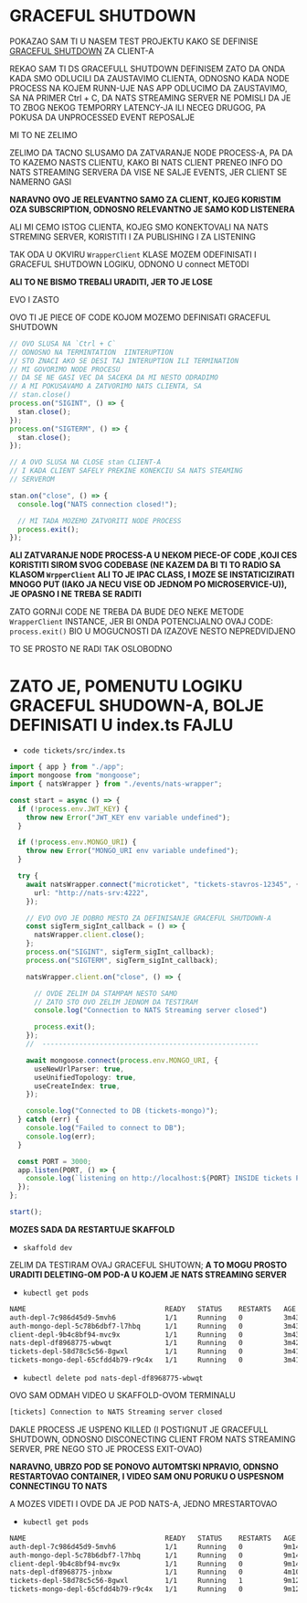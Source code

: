 # GRACEFUL SHUTDOWN

POKAZAO SAM TI U NASEM TEST PROJEKTU KAKO SE DEFINISE [GRACEFUL SHUTDOWN](nats_test_project/src/listener.ts) ZA CLIENT-A

REKAO SAM TI DS GRACEFULL SHUTDOWN DEFINISEM ZATO DA ONDA KADA SMO ODLUCILI DA ZAUSTAVIMO CLIENTA, ODNOSNO KADA NODE PROCESS NA KOJEM RUNN-UJE NAS APP ODLUCIMO DA ZAUSTAVIMO, SA NA PRIMER Ctrl + C, DA NATS STREAMING SERVER NE POMISLI DA JE TO ZBOG NEKOG TEMPORRY LATENCY-JA ILI NECEG DRUGOG, PA POKUSA DA UNPROCESSED EVENT REPOSALJE

MI TO NE ZELIMO

ZELIMO DA TACNO SLUSAMO DA ZATVARANJE NODE PROCESS-A, PA DA TO KAZEMO NASTS CLIENTU, KAKO BI NATS CLIENT PRENEO INFO DO NATS STREAMING SERVERA DA VISE NE SALJE EVENTS, JER CLIENT SE NAMERNO GASI

**NARAVNO OVO JE RELEVANTNO SAMO ZA CLIENT, KOJEG KORISTIM OZA SUBSCRIPTION, ODNOSNO RELEVANTNO JE SAMO KOD LISTENERA**

ALI MI CEMO ISTOG CLIENTA, KOJEG SMO KONEKTOVALI NA NATS STREMING SERVER, KORISTITI I ZA PUBLISHING I ZA LISTENING

TAK ODA U OKVIRU `WrapperClient` KLASE MOZEM ODEFINISATI I GRACEFUL SHUTDOWN LOGIKU, ODNONO U connect METODI

**ALI TO NE BISMO TREBALI URADITI, JER TO JE LOSE**

EVO I ZASTO

OVO TI JE PIECE OF CODE KOJOM MOZEMO DEFINISATI GRACEFUL SHUTDOWN

```ts
// OVO SLUSA NA `Ctrl + C`
// ODNOSNO NA TERMINTATION  IINTERUPTION
// STO ZNACI AKO SE DESI TAJ INTERUPTION ILI TERMINATION
// MI GOVORIMO NODE PROCESU
// DA SE NE GASI VEC DA SACEKA DA MI NESTO ODRADIMO
// A MI POKUSAVAMO A ZATVORIMO NATS CLIENTA, SA
// stan.close()
process.on("SIGINT", () => {
  stan.close();
});
process.on("SIGTERM", () => {
  stan.close();
});

// A OVO SLUSA NA CLOSE stan CLIENT-A
// I KADA CLIENT SAFELY PREKINE KONEKCIU SA NATS STEAMING 
// SERVEROM

stan.on("close", () => {
  console.log("NATS connection closed!");

  // MI TADA MOZEMO ZATVORITI NODE PROCESS
  process.exit();
});
```

**ALI ZATVARANJE NODE PROCESS-A U NEKOM PIECE-OF CODE ,KOJI CES KORISTITI SIROM SVOG CODEBASE (NE KAZEM DA BI TI TO RADIO SA KLASOM `WrpperClient` ALI TO JE IPAC CLASS, I MOZE SE INSTATICIZIRATI MNOGO PUT (IAKO JA NECU VISE OD JEDNOM PO MICROSERVICE-U)), JE OPASNO I NE TREBA SE RADITI**

ZATO GORNJI CODE NE TREBA DA BUDE DEO NEKE METODE `WrapperClient` INSTANCE, JER BI ONDA POTENCIJALNO OVAJ CODE: `process.exit()` BIO U MOGUCNOSTI DA IZAZOVE NESTO NEPREDVIDJENO

TO SE PROSTO NE RADI TAK OSLOBODNO

# ZATO JE, POMENUTU LOGIKU GRACEFUL SHUDOWN-A, BOLJE DEFINISATI U index.ts FAJLU

- `code tickets/src/index.ts`

```ts
import { app } from "./app";
import mongoose from "mongoose";
import { natsWrapper } from "./events/nats-wrapper";

const start = async () => {
  if (!process.env.JWT_KEY) {
    throw new Error("JWT_KEY env variable undefined");
  }

  if (!process.env.MONGO_URI) {
    throw new Error("MONGO_URI env variable undefined");
  }

  try {
    await natsWrapper.connect("microticket", "tickets-stavros-12345", {
      url: "http://nats-srv:4222",
    });

    // EVO OVO JE DOBRO MESTO ZA DEFINISANJE GRACEFUL SHUTDOWN-A
    const sigTerm_sigInt_callback = () => {
      natsWrapper.client.close();
    };
    process.on("SIGINT", sigTerm_sigInt_callback);
    process.on("SIGTERM", sigTerm_sigInt_callback);

    natsWrapper.client.on("close", () => {

      // OVDE ZELIM DA STAMPAM NESTO SAMO
      // ZATO STO OVO ZELIM JEDNOM DA TESTIRAM
      console.log("Connection to NATS Streaming server closed")

      process.exit();
    });
    //  -----------------------------------------------------

    await mongoose.connect(process.env.MONGO_URI, {
      useNewUrlParser: true,
      useUnifiedTopology: true,
      useCreateIndex: true,
    });

    console.log("Connected to DB (tickets-mongo)");
  } catch (err) {
    console.log("Failed to connect to DB");
    console.log(err);
  }

  const PORT = 3000;
  app.listen(PORT, () => {
    console.log(`listening on http://localhost:${PORT} INSIDE tickets POD`);
  });
};

start();
```

**MOZES SADA DA RESTARTUJE SKAFFOLD**

- `skaffold dev`

ZELIM DA TESTIRAM OVAJ GRACEFUL SHUTOWN; **A TO MOGU PROSTO URADITI DELETING-OM POD-A U KOJEM JE NATS STREAMING SERVER**

- `kubectl get pods`

```zsh
NAME                                  READY   STATUS    RESTARTS   AGE
auth-depl-7c986d45d9-5mvh6            1/1     Running   0          3m43s
auth-mongo-depl-5c78b6dbf7-l7hbq      1/1     Running   0          3m43s
client-depl-9b4c8bf94-mvc9x           1/1     Running   0          3m43s
nats-depl-df8968775-wbwqt             1/1     Running   0          3m42s
tickets-depl-58d78c5c56-8gwxl         1/1     Running   0          3m41s
tickets-mongo-depl-65cfdd4b79-r9c4x   1/1     Running   0          3m41s
```

- `kubectl delete pod nats-depl-df8968775-wbwqt`

OVO SAM ODMAH VIDEO U SKAFFOLD-OVOM TERMINALU

```zsh
[tickets] Connection to NATS Streaming server closed
```

DAKLE PROCESS JE USPENO KILLED (I POSTIGNUT JE GRACEFULL SHUTDOWN, ODNOSNO DISCONECTING CLIENT FROM NATS STREAMING SERVER, PRE NEGO STO JE PROCESS EXIT-OVAO)

**NARAVNO, UBRZO POD SE PONOVO AUTOMTSKI NPRAVIO, ODNSNO RESTARTOVAO CONTAINER, I VIDEO SAM ONU PORUKU O USPESNOM CONNECTINGU TO NATS**

A MOZES VIDETI I OVDE DA JE POD NATS-A, JEDNO MRESTARTOVAO

- `kubectl get pods`

```zsh
NAME                                  READY   STATUS    RESTARTS   AGE
auth-depl-7c986d45d9-5mvh6            1/1     Running   0          9m14s
auth-mongo-depl-5c78b6dbf7-l7hbq      1/1     Running   0          9m14s
client-depl-9b4c8bf94-mvc9x           1/1     Running   0          9m14s
nats-depl-df8968775-jnbxw             1/1     Running   0          4m10s
tickets-depl-58d78c5c56-8gwxl         1/1     Running   1          9m12s
tickets-mongo-depl-65cfdd4b79-r9c4x   1/1     Running   0          9m12s
```
